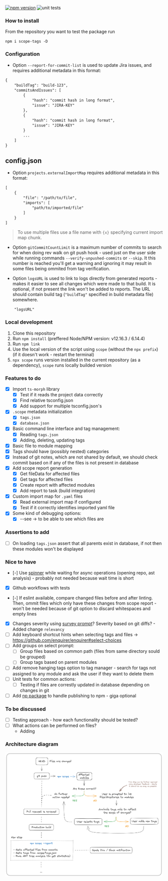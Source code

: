 [![npm version](https://badge.fury.io/js/scope-tags.svg)](https://badge.fury.io/js/scope-tags)
![unit tests](https://github.com/matiduda/scope-tags/actions/workflows/run-unit-tests.yml/badge.svg)

### How to install

From the repository you want to test the package run

```
npm i scope-tags -D
```

### Configuration

- Option `--report-for-commit-list` is used to update Jira issues, and requires additional metadata in this format:

```
{
    "buildTag": "build-123",
    "commitsAndIssues": [
        {
            "hash": "commit hash in long format",
            "issue": "JIRA-KEY"
        },
        {
            "hash": "commit hash in long format",
            "issue": "JIRA-KEY"
        }
        ...
    ]
}
```

## config.json

- Option `projects.externalImportMap` requires additional metadata in this format:

```
[
    {
        "file": "/path/to/file",
        "imports": [
            "path/to/imported/file"
        ]
    }
]
```
> To use multiple files use a file name with `{x}` specifying current import map chunk.

- Option `gitCommitCountLimit` is a maximum number of commits to search for when doing rev walk on git push hook - used just on the user side while running commands `--verify-unpushed-commits` or `--skip`. It this number is reached you'll get a warning and ignoring it may result in some files being ommited from tag verification.

- Option `logsURL` is used to link to logs directly from generated reports - makes it easier to see all changes which were made to that build. It is optional, if not present the link won't be added to reports. The URL should contain build tag (`"buildTag"` specified in build metadata file) somewhere.

```
    "logsURL"
```

### Local development

1. Clone this repository
2. Run `npm install` (preffered Node/NPM version: v12.16.3 / 6.14.4)
3. Run `npm link`
4. Use the local version of the script using `scope` (without the `npx prefix`) (if it doesn't work - restart the terminal)
5. `npx scope` runs version installed in the current repository (as a dependency), `scope` runs locally builded version

### Features to do

- [x] Import `ts-morph` library
    - [x] Test if it reads the project data correctly
    - [x] Find relative tsconfig.json
    - [x] Add support for multiple tsconfig.json's
- [x] `.scope` metadata initialization
    - [x] `tags.json`
    - [x] `database.json`
- [x] Basic command line interface and tag management:
    - [x] Reading `tags.json`
    - [x] Adding, deleting, updating tags
- [x] Basic file to module mapping
- [x] Tags should have (possibly nested) categories
- [x] Instead of git notes, which are not shared by default, we should check commit based on if any of the files is not present in database
- [x] Add scope report generation
    - [x] Get fileData for affected files
    - [x] Get tags for affected files
    - [x] Create report with affected modules
    - [x] Add report to task (build integration)
- [x] Custom import map for `.yaml` files
    - [x] Read external import map if configured
    - [x] Test if it correctly identifies imported yaml file
- [x] Some kind of debugging options:
    - [x] --see -> to be able to see which files are 

### Assertions to add

- [ ] On loading `tags.json` assert that all parents exist in database, if not then these modules won't be displayed

### Nice to have

- [-] Use [spinner](https://www.npmjs.com/package/ora) while waiting for async operations (opening repo, ast analysis) - probably not needed because wait time is short
- [x] Github workflows with tests
- [-] If eslint available, compare changed files before and after linting. Then, ommit files which only have these changes from scope report - won't be needed because of git option to discard whitespaces and empty lines
- [x] Changes severity using [survey prompt](https://github.com/enquirer/enquirer#scale-prompt)? Severity based on git diffs? - Added change `relevancy`
- [ ] Add keyboard shortcut hints when selecting tags and files -> https://github.com/enquirer/enquirer#select-choices
- [ ] Add groups on select prompt:
    - [ ] Group files based on common path (files from same directory sould be grouped)
    - [ ] Group tags based on parent modules
- [ ] Add remove hanging tags option to tag manager - search for tags not assigned to any module and ask the user if they want to delete them
- [ ] Unit tests for common actions:
    - [ ] Testing if files are correstly updated in database depending on changes in git
- [ ] Add [np package](https://www.npmjs.com/package/np) to handle publishing to npm - giga optional

### To be discussed

- [ ] Testing approach - how each functionality should be tested?
- [ ] What actions can be performed on files?
    - Adding

### Architecture diagram

![Alt text](img/architecture.png)